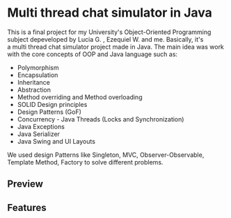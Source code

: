 # Multi thread chat simulator in Java

This is a final project for my University's Object-Oriented Programming subject depeveloped by Lucia G. , Ezequiel W. and me. Basically, it's  
a multi thread chat simulator project made in Java. The main idea was work
with the core concepts of OOP and Java language such as:

* Polymorphism
* Encapsulation
* Inheritance
* Abstraction
* Method overriding and Method overloading
* SOLID Design principles
* Design Patterns (GoF)
* Concurrency - Java Threads (Locks and Synchronization)
* Java Exceptions
* Java Serializer
* Java Swing and UI Layouts

We used design Patterns like Singleton, MVC, Observer-Observable, Template Method, Factory to solve different problems.


## Preview


## Features



